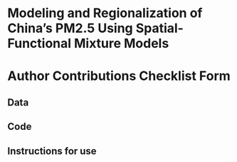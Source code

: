 # Modeling and Regionalization of China’s PM2.5 Using Spatial-Functional Mixture Models

# Author Contributions Checklist Form

## Data


## Code


## Instructions for use

